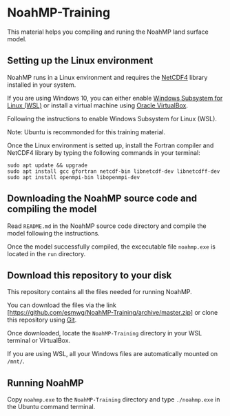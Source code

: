 # NoahMP-Training

This material helps you compiling and runing the NoahMP land surface model.

## Setting up the Linux environment

NoahMP runs in a Linux environment and requires the [NetCDF4](https://www.unidata.ucar.edu/software/netcdf/) library installed in your system.

If you are using Windows 10, you can either enable [Windows Subsystem for Linux (WSL)](https://docs.microsoft.com/en-us/windows/wsl/about) or install a virtual machine using [Oracle VirtualBox](https://www.virtualbox.org).

Following the instructions to enable Windows Subsystem for Linux (WSL). 

Note: Ubuntu is recommonded for this training material.

Once the Linux environment is setted up, install the Fortran compiler and NetCDF4 library by typing the following commands in your terminal:
```
sudo apt update && upgrade
sudo apt install gcc gfortran netcdf-bin libnetcdf-dev libnetcdff-dev
sudo apt install openmpi-bin libopenmpi-dev
```

## Downloading the NoahMP source code and compiling the model

Read `README.md` in the NoahMP source code directory and compile the model following the instructions.

Once the model successfully compiled, the excecutable file `noahmp.exe` is located in the `run` directory.

## Download this repository to your disk

This repository contains all the files needed for running NoahMP.

You can download the files via the link [https://github.com/esmwg/NoahMP-Training/archive/master.zip] or clone this repository using [Git](https://git-scm.com/).

Once downloaded, locate the `NoahMP-Training` directory in your WSL terminal or VirtualBox.

If you are using WSL, all your Windows files are automatically mounted on `/mnt/`.

## Running NoahMP

Copy `noahmp.exe` to the `NoahMP-Training` directory and type `./noahmp.exe` in the Ubuntu command terminal.
